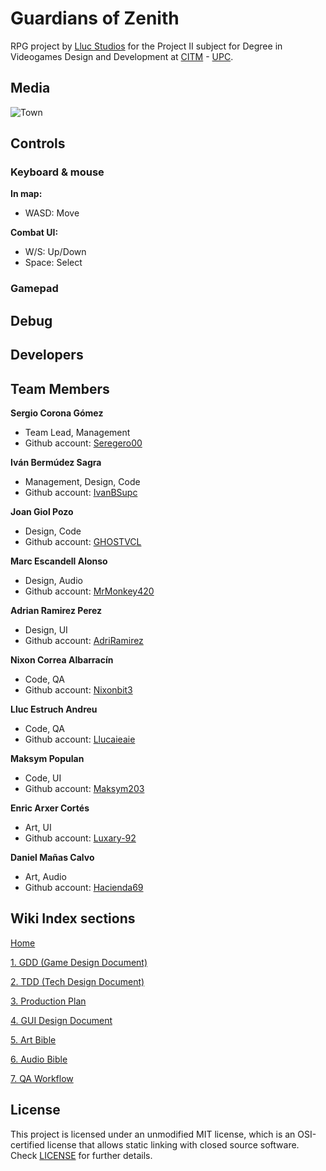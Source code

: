 # Guardians of Zenith
RPG project by [Lluc Studios](https://github.com/Lluc-Studios) for the Project II subject for Degree in Videogames Design and Development at [CITM](https://www.citm.upc.edu/) - [UPC](https://www.upc.edu/ca).

## Media
![Town](https://user-images.githubusercontent.com/99950357/233486706-97faa5a2-f088-4c95-8cc4-85acd46a7afd.PNG)
## Controls

### Keyboard & mouse
**In map:**
- WASD: Move

**Combat UI:**
- W/S: Up/Down
- Space: Select
### Gamepad

## Debug

## Developers

## Team Members

**Sergio Corona Gómez**
- Team Lead, Management
- Github account: [Seregero00](https://github.com/seregero00)

**Iván Bermúdez Sagra**
- Management, Design, Code
- Github account: [IvanBSupc](https://github.com/IvanBSupc)

**Joan Giol Pozo**
- Design, Code
- Github account: [GHOSTVCL](https://github.com/GHOSTVCL)

**Marc Escandell Alonso**
- Design, Audio
- Github account: [MrMonkey420](https://github.com/MrMonkey420)

**Adrian Ramirez Perez**
- Design, UI
- Github account: [AdriRamirez](https://github.com/AdriRamirez)

**Nixon Correa Albarracín**
- Code, QA
- Github account: [Nixonbit3](https://github.com/Nixonbit3)

**Lluc Estruch Andreu**
- Code, QA
- Github account: [Llucaieaie](https://github.com/Llucaieaie)

**Maksym Populan**
- Code, UI
- Github account: [Maksym203](https://github.com/Maksym203)

**Enric Arxer Cortés**
- Art, UI
- Github account: [Luxary-92](https://github.com/Luxary-92)

**Daniel Mañas Calvo**
- Art, Audio
- Github account: [Hacienda69](https://github.com/Hacienda69)

## Wiki Index sections

[Home](https://github.com/Lluc-Studios/Guardians-of-Zenith/wiki)

[1. GDD (Game Design Document)](https://github.com/Lluc-Studios/Guardians-of-Zenith/wiki)

[2. TDD (Tech Design Document)](https://github.com/Lluc-Studios/Guardians-of-Zenith/wiki/TDD-(Tech-Design-Document))

[3. Production Plan](https://github.com/Lluc-Studios/Guardians-of-Zenith/wiki/Production-Plan)

[4. GUI Design Document](https://github.com/Lluc-Studios/Guardians-of-Zenith/wiki/GUI-Design-Document)

[5. Art Bible](https://github.com/Lluc-Studios/Guardians-of-Zenith/wiki/Art-Bible)

[6. Audio Bible](https://github.com/Lluc-Studios/Guardians-of-Zenith/wiki/Audio-Bible)

[7. QA Workflow](https://github.com/Lluc-Studios/Guardians-of-Zenith/wiki/QA-Workflow)

## License

This project is licensed under an unmodified MIT license, which is an OSI-certified license that allows static linking with closed source software. Check [LICENSE](LICENSE) for further details.
